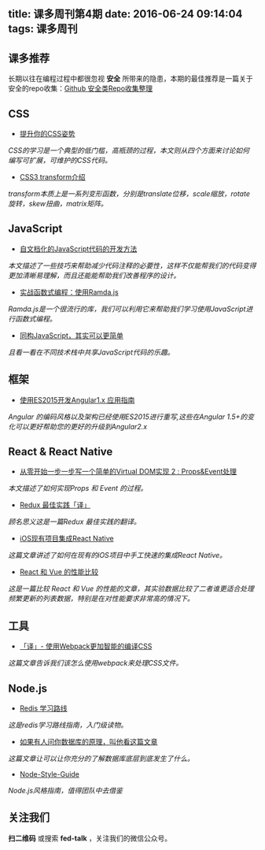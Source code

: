 title: 课多周刊第4期
date: 2016-06-24 09:14:04
tags: 课多周刊
---


## 课多推荐

长期以往在编程过程中都很忽视 **安全** 所带来的隐患，本期的最佳推荐是一篇关于安全的repo收集：[Github 安全类Repo收集整理](https://zhuanlan.zhihu.com/p/21380662)

## CSS

- [提升你的CSS姿势](https://segmentfault.com/a/1190000005775934)

*CSS的学习是一个典型的低门槛，高瓶颈的过程，本文则从四个方面来讨论如何编写可扩展，可维护的CSS代码。*

- [CSS3 transform介绍](http://www.jianshu.com/p/17e289fcf467)

*transform本质上是一系列变形函数，分别是translate位移，scale缩放，rotate旋转，skew扭曲，matrix矩阵。*

## JavaScript

- [自文档化的JavaScript代码的开发方法](http://jixianqianduan.com/article-translation/2016/06/22/ways-to-write-self-documenting-js.html)

*本文描述了一些技巧来帮助减少代码注释的必要性，这样不仅能帮我们的代码变得更加清晰易理解，而且还能能帮助我们改善程序的设计。*

- [实战函数式编程：使用Ramda.js](http://www.zcfy.cc/article/577)

*Ramda.js是一个很流行的库，我们可以利用它来帮助我们学习使用JavaScript进行函数式编程。*

- [同构JavaScript，其实可以更简单](https://github.com/jabez128/jabez128.github.io/issues/13)

*且看一看在不同技术栈中共享JavaScript代码的乐趣。*

## 框架

- [使用ES2015开发Angular1.x 应用指南](http://www.jackpu.com/shi-yong-es2015kai-fa-angular1-x-zhi-nan/)

*Angular 的编码风格以及架构已经使用ES2015进行重写,这些在Angular 1.5+的变化可以更好帮助您的更好的升级到Angular2.x*

## React & React Native

- [从零开始一步一步写一个简单的Virtual DOM实现 2 : Props&Event处理](https://segmentfault.com/a/1190000005769948)

*本文描述了如何实现Props 和 Event 的过程。*

- [Redux 最佳实践「译」](https://blog.maxleap.cn/archives/930)

*顾名思义这是一篇Redux 最佳实践的翻译。*

- [iOS现有项目集成React Native](https://github.com/huxiaoqiao/React-Native-Study/blob/master/Blog/iOS%E7%8E%B0%E6%9C%89%E9%A1%B9%E7%9B%AE%E9%9B%86%E6%88%90React%20Native.md)

*这篇文章讲述了如何在现有的iOS项目中手工快速的集成React Native。*

- [React 和 Vue 的性能比较](https://github.com/xitu/gold-miner/blob/master/TODO/a-fairer-vue-of-react-comparing-react-to-vue-for-dynamic-tabular-data-part-2.md)

*这是一篇比较 React 和 Vue 的性能的文章，其实验数据比较了二者谁更适合处理频繁更新的列表数据，特别是在对性能要求非常高的情况下。*

## 工具

- [「译」- 使用Webpack更加智能的编译CSS](http://blog.xunuo.com/smarter-css-builds-with-webpack/)

*这篇文章告诉我们该怎么使用webpack来处理CSS文件。*

## Node.js

- [Redis 学习路线](http://blog.huangz.me/diary/2016/how-to-learn-redis.html)

*这是redis学习路线指南，入门级读物。*

- [如果有人问你数据库的原理，叫他看这篇文章](http://blog.jobbole.com/100349/)

*这篇文章让可以让你充分的了解数据库底层到底发生了什么。*

- [Node-Style-Guide](https://github.com/felixge/node-style-guide)

*Node.js风格指南，值得团队中去借鉴*

## 关注我们

**扫二维码** 或搜索 **fed-talk** ，关注我们的微信公众号。

<div align="center">
<img src="https://raw.githubusercontent.com/icepy/_posts/master/img/weixin.jpg" alt=""/><br>
</div>
